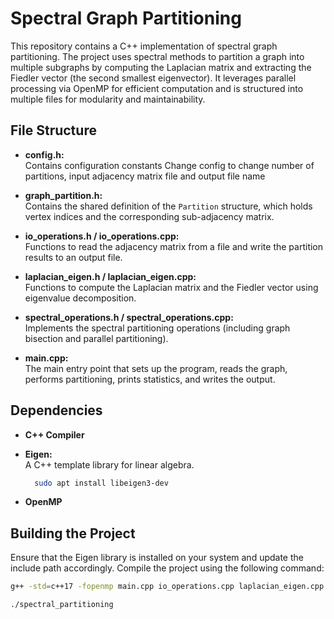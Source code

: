# Spectral Graph Partitioning

This repository contains a C++ implementation of spectral graph partitioning. The project uses spectral methods to partition a graph into multiple subgraphs by computing the Laplacian matrix and extracting the Fiedler vector (the second smallest eigenvector). It leverages parallel processing via OpenMP for efficient computation and is structured into multiple files for modularity and maintainability.

## File Structure

- **config.h:**  
  Contains configuration constants
  Change config to change number of partitions, input adjacency matrix file and output file name

- **graph_partition.h:**  
  Contains the shared definition of the `Partition` structure, which holds vertex indices and the corresponding sub-adjacency matrix.

- **io_operations.h / io_operations.cpp:**  
  Functions to read the adjacency matrix from a file and write the partition results to an output file.

- **laplacian_eigen.h / laplacian_eigen.cpp:**  
  Functions to compute the Laplacian matrix and the Fiedler vector using eigenvalue decomposition.

- **spectral_operations.h / spectral_operations.cpp:**  
  Implements the spectral partitioning operations (including graph bisection and parallel partitioning).

- **main.cpp:**  
  The main entry point that sets up the program, reads the graph, performs partitioning, prints statistics, and writes the output.

## Dependencies

- **C++ Compiler**

- **Eigen:**  
  A C++ template library for linear algebra.

  ```bash
    sudo apt install libeigen3-dev
  ```

- **OpenMP**

## Building the Project

Ensure that the Eigen library is installed on your system and update the include path accordingly. Compile the project using the following command:

```bash
g++ -std=c++17 -fopenmp main.cpp io_operations.cpp laplacian_eigen.cpp spectral_operations.cpp -o spectral_partitioning

./spectral_partitioning
```
